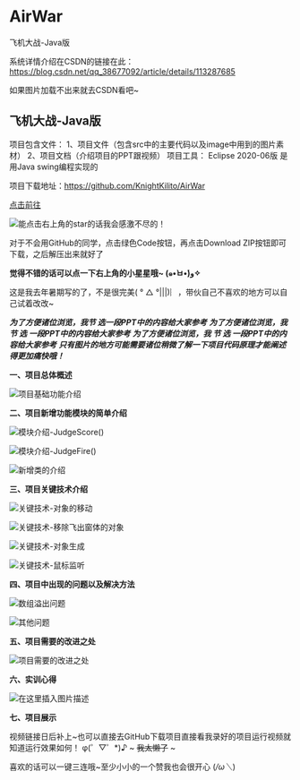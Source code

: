 # AirWar
飞机大战-Java版

系统详情介绍在CSDN的链接在此：https://blog.csdn.net/qq_38677092/article/details/113287685

如果图片加载不出来就去CSDN看吧~

## **飞机大战-Java版**
项目包含文件：
1、项目文件（包含src中的主要代码以及image中用到的图片素材）
2、项目文档（介绍项目的PPT跟视频）
项目工具：
Eclipse 2020-06版
是用Java swing编程实现的

项目下载地址：https://github.com/KnightKilito/AirWar

[点击前往](https://github.com/KnightKilito/AirWar)

![能点击右上角的star的话我会感激不尽的！](https://img-blog.csdnimg.cn/20210128005726238.png?x-oss-process=image/watermark,type_ZmFuZ3poZW5naGVpdGk,shadow_10,text_aHR0cHM6Ly9ibG9nLmNzZG4ubmV0L3FxXzM4Njc3MDky,size_16,color_FFFFFF,t_70#pic_center)

对于不会用GitHub的同学，点击绿色Code按钮，再点击Download ZIP按钮即可下载，之后解压出来就好了

**觉得不错的话可以点一下右上角的小星星哦~ (๑•̀ㅂ•́)و✧**

这是我去年暑期写的了，不是很完美( ° △ °|||)︴，带伙自己不喜欢的地方可以自己试着改改~


***为了方便诸位浏览，我节 选一段PPT中的内容给大家参考***
***为了方便诸位浏览，我 节 选 一段PPT中的内容给大家参考***
***为了方便诸位浏览，我  节   选  一段PPT中的内容给大家参考***
***只有图片的地方可能需要诸位稍微了解一下项目代码原理才能阐述得更加痛快哦！***

**一、项目总体概述**

![项目基础功能介绍](https://img-blog.csdnimg.cn/20210128010451696.png?x-oss-process=image/watermark,type_ZmFuZ3poZW5naGVpdGk,shadow_10,text_aHR0cHM6Ly9ibG9nLmNzZG4ubmV0L3FxXzM4Njc3MDky,size_16,color_FFFFFF,t_70#pic_center)

**二、项目新增功能模块的简单介绍**

![模块介绍-JudgeScore()](https://img-blog.csdnimg.cn/20210128010602684.png?x-oss-process=image/watermark,type_ZmFuZ3poZW5naGVpdGk,shadow_10,text_aHR0cHM6Ly9ibG9nLmNzZG4ubmV0L3FxXzM4Njc3MDky,size_16,color_FFFFFF,t_70)

![模块介绍-JudgeFire()](https://img-blog.csdnimg.cn/20210128010602651.png?x-oss-process=image/watermark,type_ZmFuZ3poZW5naGVpdGk,shadow_10,text_aHR0cHM6Ly9ibG9nLmNzZG4ubmV0L3FxXzM4Njc3MDky,size_16,color_FFFFFF,t_70)

![新增类的介绍](https://img-blog.csdnimg.cn/20210128010602443.png?x-oss-process=image/watermark,type_ZmFuZ3poZW5naGVpdGk,shadow_10,text_aHR0cHM6Ly9ibG9nLmNzZG4ubmV0L3FxXzM4Njc3MDky,size_16,color_FFFFFF,t_70)

**三、项目关键技术介绍**

![关键技术-对象的移动](https://img-blog.csdnimg.cn/20210128010840346.png?x-oss-process=image/watermark,type_ZmFuZ3poZW5naGVpdGk,shadow_10,text_aHR0cHM6Ly9ibG9nLmNzZG4ubmV0L3FxXzM4Njc3MDky,size_16,color_FFFFFF,t_70)

![关键技术-移除飞出窗体的对象](https://img-blog.csdnimg.cn/20210128010840281.png?x-oss-process=image/watermark,type_ZmFuZ3poZW5naGVpdGk,shadow_10,text_aHR0cHM6Ly9ibG9nLmNzZG4ubmV0L3FxXzM4Njc3MDky,size_16,color_FFFFFF,t_70)

![关键技术-对象生成](https://img-blog.csdnimg.cn/20210128010840290.png?x-oss-process=image/watermark,type_ZmFuZ3poZW5naGVpdGk,shadow_10,text_aHR0cHM6Ly9ibG9nLmNzZG4ubmV0L3FxXzM4Njc3MDky,size_16,color_FFFFFF,t_70)

![关键技术-鼠标监听](https://img-blog.csdnimg.cn/20210128010840236.png?x-oss-process=image/watermark,type_ZmFuZ3poZW5naGVpdGk,shadow_10,text_aHR0cHM6Ly9ibG9nLmNzZG4ubmV0L3FxXzM4Njc3MDky,size_16,color_FFFFFF,t_70)

**四、项目中出现的问题以及解决方法**

![数组溢出问题](https://img-blog.csdnimg.cn/20210128011213172.png?x-oss-process=image/watermark,type_ZmFuZ3poZW5naGVpdGk,shadow_10,text_aHR0cHM6Ly9ibG9nLmNzZG4ubmV0L3FxXzM4Njc3MDky,size_16,color_FFFFFF,t_70)

![其他问题](https://img-blog.csdnimg.cn/20210128011212745.png?x-oss-process=image/watermark,type_ZmFuZ3poZW5naGVpdGk,shadow_10,text_aHR0cHM6Ly9ibG9nLmNzZG4ubmV0L3FxXzM4Njc3MDky,size_16,color_FFFFFF,t_70)

**五、项目需要的改进之处**

![项目需要的改进之处](https://img-blog.csdnimg.cn/20210128011327835.png?x-oss-process=image/watermark,type_ZmFuZ3poZW5naGVpdGk,shadow_10,text_aHR0cHM6Ly9ibG9nLmNzZG4ubmV0L3FxXzM4Njc3MDky,size_16,color_FFFFFF,t_70#pic_center)

**六、实训心得**

![在这里插入图片描述](https://img-blog.csdnimg.cn/2021012801162687.png?x-oss-process=image/watermark,type_ZmFuZ3poZW5naGVpdGk,shadow_10,text_aHR0cHM6Ly9ibG9nLmNzZG4ubmV0L3FxXzM4Njc3MDky,size_16,color_FFFFFF,t_70#pic_center)

**七、项目展示**

视频链接日后补上~也可以直接去GitHub下载项目直接看我录好的项目运行视频就知道运行效果如何！ φ(゜▽゜*)♪
~ ~~我太懒了~~ ~

喜欢的话可以一键三连哦~至少小小的一个赞我也会很开心 (*/ω＼*)

